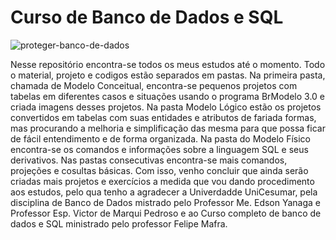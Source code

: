 # Curso de Banco de Dados e SQL

![proteger-banco-de-dados](https://user-images.githubusercontent.com/17755195/145330239-b1f94fde-0d9f-4b63-b9a5-98b64dc74171.jpg)

 Nesse repositório encontra-se todos os meus estudos até o momento. Todo o material, projeto e codigos estão separados em pastas. Na primeira pasta, chamada de Modelo Conceitual, encontra-se pequenos projetos com tabelas em diferentes casos e situações usando o programa BrModelo 3.0 e criada imagens desses projetos. Na pasta Modelo Lógico estão os projetos convertidos em tabelas com suas entidades e atributos de fariada formas, mas procurando a melhoria e simplificação das mesma para que possa ficar de fácil entendimento e de forma organizada.  Na pasta do Modelo Físico encontra-se os comandos e informações sobre a linguagem SQL e seus derivativos. Nas pastas consecutivas encontra-se mais comandos, projeções e cosultas básicas. Com isso, venho concluir que ainda serão criadas mais projetos e exercícios a medida que vou dando procedimento aos estudos, pelo qua tenho a agradecer a Univerdadde UniCesumar, pela disciplina de Banco de Dados mistrado pelo Professor Me. Edson Yanaga e Professor Esp. Victor de Marqui Pedroso e ao Curso completo de banco de dados e SQL ministrado pelo professor Felipe Mafra.

